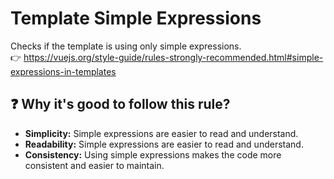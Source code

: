 # Template Simple Expressions

Checks if the template is using only simple expressions. &nbsp;&nbsp;<br />
👉 https://vuejs.org/style-guide/rules-strongly-recommended.html#simple-expressions-in-templates

## ❓ Why it's good to follow this rule?

- **Simplicity:** Simple expressions are easier to read and understand. 
- **Readability:** Simple expressions are easier to read and understand.
- **Consistency:** Using simple expressions makes the code more consistent and easier to maintain.
